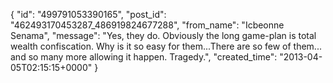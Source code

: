  {
   "id": "499791053390165",
   "post_id": "462493170453287_486919824677288",
   "from_name": "Icbeonne Senama",
   "message": "Yes, they do. Obviously the long game-plan is total wealth confiscation. Why is it so easy for them...There are so few of them... and so many more allowing it happen. Tragedy.",
   "created_time": "2013-04-05T02:15:15+0000"
 }
